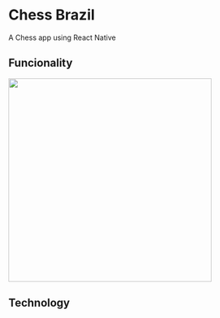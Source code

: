 # Chess Brazil
A Chess app using React Native

## Funcionality
<img src="https://user-images.githubusercontent.com/99638905/172040195-e17317ba-8fbd-402f-b2b8-bc3b04b462ab.gif" width="400"  />

## Technology 
